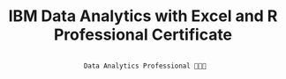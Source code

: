  <div align="center">
  
# IBM Data Analytics with Excel and R Professional Certificate

```
  
 Data Analytics Professional 🐱‍👤🔢

```
  </div>
